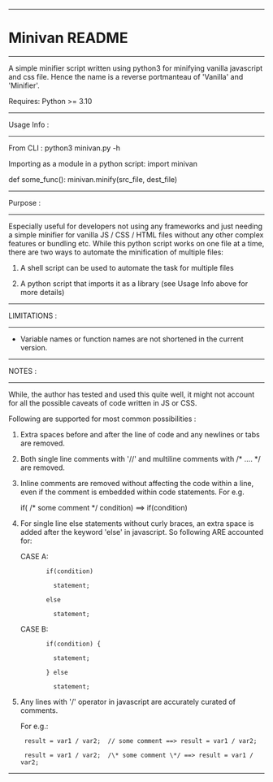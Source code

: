 *******************************************
# Minivan README
*******************************************

A simple minifier script written using python3 for minifying vanilla javascript and css file.
Hence the name is a reverse portmanteau of 'Vanilla' and 'Minifier'.

Requires: Python >= 3.10

*******************************************
Usage Info :
*******************************************
From CLI :
   python3 minivan.py -h 

Importing as a module in a python script:
   import minivan

   def some_func():
      minivan.minify(src_file, dest_file)


*******************************************
Purpose :
*******************************************
Especially useful for developers not using any frameworks and just needing a simple minifier
for vanilla JS / CSS / HTML files without any other complex features or bundling etc. While this 
python script works on one file at a time, there are two ways to automate the minification 
of multiple files:

1) A shell script can be used to automate the task for multiple files

2) A python script that imports it as a library (see Usage Info above for more details)


*******************************************
LIMITATIONS :
*******************************************
- Variable names or function names are not shortened in the current version.


*******************************************
NOTES :
*******************************************
While, the author has tested and used this quite well, it might not account for all the 
possible caveats of code written in JS or CSS. 

Following are supported for most common possibilities :

1) Extra spaces before and after the line of code and any newlines or tabs are removed.

2) Both single line comments with '//' and multiline comments with /* .... */ are removed.

3) Inline comments are removed without affecting the code within a line, even if the comment
   is embedded within code statements. For e.g.
      
      if( /\* some comment \*/ condition) ==> if(condition)
      
4) For single line else statements without curly braces, an extra space is added after the
   keyword 'else' in javascript. So following ARE accounted for:

    CASE A:   
    
              if(condition)
  
                statement;
              
              else
                 
                statement;

    CASE B:   

              if(condition) {
                
                statement;
              
              } else
                  
                statement;

5) Any lines with '/' operator in javascript are accurately curated of comments.
   
   For e.g.:
        
        result = var1 / var2;  // some comment ==> result = var1 / var2;
        
        result = var1 / var2;  /\* some comment \*/ ==> result = var1 / var2;

*********************************************************************************************
